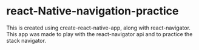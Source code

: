 # react-Native-navigation-practice
This is created using create-react-native-app, along with react-navigator. This app was made to play with the react-navigator api and to practice the stack navigator. 

